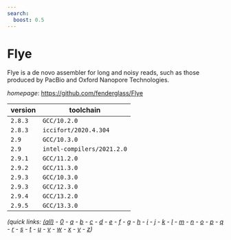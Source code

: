 ```yaml
---
search:
  boost: 0.5
---
```

# Flye

Flye is a de novo assembler for long and noisy reads, such as those produced by PacBio  and Oxford Nanopore Technologies.

*homepage*: <https://github.com/fenderglass/Flye>

version | toolchain
--------|----------
``2.8.3`` | ``GCC/10.2.0``
``2.8.3`` | ``iccifort/2020.4.304``
``2.9`` | ``GCC/10.3.0``
``2.9`` | ``intel-compilers/2021.2.0``
``2.9.1`` | ``GCC/11.2.0``
``2.9.2`` | ``GCC/11.3.0``
``2.9.3`` | ``GCC/10.3.0``
``2.9.3`` | ``GCC/12.3.0``
``2.9.4`` | ``GCC/13.2.0``
``2.9.5`` | ``GCC/13.3.0``


*(quick links: [(all)](../index.md) - [0](../0/index.md) - [a](../a/index.md) - [b](../b/index.md) - [c](../c/index.md) - [d](../d/index.md) - [e](../e/index.md) - [f](../f/index.md) - [g](../g/index.md) - [h](../h/index.md) - [i](../i/index.md) - [j](../j/index.md) - [k](../k/index.md) - [l](../l/index.md) - [m](../m/index.md) - [n](../n/index.md) - [o](../o/index.md) - [p](../p/index.md) - [q](../q/index.md) - [r](../r/index.md) - [s](../s/index.md) - [t](../t/index.md) - [u](../u/index.md) - [v](../v/index.md) - [w](../w/index.md) - [x](../x/index.md) - [y](../y/index.md) - [z](../z/index.md))*

